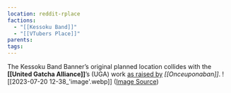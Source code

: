 ```yaml
---
location: reddit-rplace
factions:
  - "[[Kessoku Band]]"
  - "[[VTubers Place]]"
parents: 
tags: 
---
```

The Kessoku Band Banner’s original planned location collides with the **[[United Gatcha Alliance]]**’s (UGA) work [as raised by](https://discord.com/channels/1093664259273130084/1131230952119615600/1131565734095507637) *[[Onceuponaban]]*.
![[2023-07-20 12-38_'image'.webp]]
([Image Source](https://discord.com/channels/1093664259273130084/1131230952119615600/1131565734095507637))
